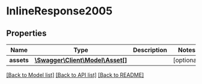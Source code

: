 # InlineResponse2005

## Properties
Name | Type | Description | Notes
------------ | ------------- | ------------- | -------------
**assets** | [**\Swagger\Client\Model\Asset[]**](Asset.md) |  | [optional] 

[[Back to Model list]](../README.md#documentation-for-models) [[Back to API list]](../README.md#documentation-for-api-endpoints) [[Back to README]](../README.md)


